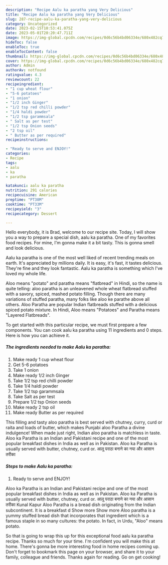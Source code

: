 ```yaml
---
description: "Recipe Aalu ka paratha yang Very Delicious"
title: "Recipe Aalu ka paratha yang Very Delicious"
slug: 287-recipe-aalu-ka-paratha-yang-very-delicious
category: Uncategorized
date: 2023-02-15T10:53:41.075Z
date: 2023-05-01T20:20:47.711Z
image: https://img-global.cpcdn.com/recipes/0d6c56b4bd06334e/680x482cq70/aalu-ka-paratha-recipe-main-photo.jpg
hideToc: false
enableToc: true
enableTocContent: false
thumbnail: https://img-global.cpcdn.com/recipes/0d6c56b4bd06334e/680x482cq70/aalu-ka-paratha-recipe-main-photo.jpg
cover: https://img-global.cpcdn.com/recipes/0d6c56b4bd06334e/680x482cq70/aalu-ka-paratha-recipe-main-photo.jpg
author: Admin
authorAv: notfound
ratingvalue: 4.3
reviewcount: 22
recipeingredient:
- "1 cup wheat flour"
- "5-6 potatoes"
- "1 onion"
- "1/2 inch Ginger"
- "1/2 tsp red chilli powder"
- "1/4 haldi powder"
- "1/2 tsp garammsala"
- " Salt as per test"
- "1/2 tsp Onion seeds"
- "2 tsp oil"
- " Butter as per required"
recipeinstructions:

- "Ready to serve and ENJOY!"
categories:
- Recipe
tags:
- aalu
- ka
- paratha

katakunci: aalu ka paratha 
nutrition: 291 calories
recipecuisine: American
preptime: "PT30M"
cooktime: "PT33M"
recipeyield: "3"
recipecategory: Dessert

---
```



Hello everybody, it is Brad, welcome to our recipe site. Today, I will show you a way to prepare a special dish, aalu ka paratha. One of my favorites food recipes. For mine, I'm gonna make it a bit tasty. This is gonna smell and look delicious.

Aalu ka paratha is one of the most well liked of recent trending meals on earth. It's appreciated by millions daily. It is easy, it's fast, it tastes delicious. They're fine and they look fantastic. Aalu ka paratha is something which I've loved my whole life.

Aloo means &#34;potato&#34; and paratha means &#34;flatbread&#34; in Hindi, so the name is quite telling: aloo paratha is an unleavened whole wheat flatbread stuffed with a savory, spiced, mashed potato filling. Though there are many variations of stuffed paratha, many folks like aloo ke parathe above all others. Aloo Paratha are popular Indian flatbreads stuffed with a delicious spiced potato mixture. In Hindi, Aloo means &#34;Potatoes&#34; and Paratha means &#34;Layered Flatbreads&#34;.


To get started with this particular recipe, we must first prepare a few components. You can cook aalu ka paratha using 11 ingredients and 0 steps. Here is how you can achieve it.

<!--inarticleads1-->

##### The ingredients needed to make Aalu ka paratha:

1. Make ready 1 cup wheat flour
1. Get 5-6 potatoes
1. Take 1 onion
1. Make ready 1/2 inch Ginger
1. Take 1/2 tsp red chilli powder
1. Take 1/4 haldi powder
1. Take 1/2 tsp garammsala
1. Take  Salt as per test
1. Prepare 1/2 tsp Onion seeds
1. Make ready 2 tsp oil
1. Make ready  Butter as per required


This filling and tasty aloo paratha is best served with chutney, curry, curd or raita and loads of butter, which makes Punjabi aloo Paratha a divine indulgence! When made just right, Indian aloo paratha is matchless in taste. Aloo ka Paratha is an Indian and Pakistani recipe and one of the most popular breakfast dishes in India as well as in Pakistan. Aloo ka Paratha is usually served with butter, chutney, curd or. आलू पराठा बनाने का नया और आसान तरीका 

<!--inarticleads2-->

##### Steps to make Aalu ka paratha:


1. Ready to serve and ENJOY!

Aloo ka Paratha is an Indian and Pakistani recipe and one of the most popular breakfast dishes in India as well as in Pakistan. Aloo ka Paratha is usually served with butter, chutney, curd or. आलू पराठा बनाने का नया और आसान तरीका Kunal Kapur Aloo Paratha is a bread dish originating from the Indian subcontinent. It is a breakfast d Show more Show more Aloo paratha is a yummy stuffed bread dish that incorporates that ingredient which is a famous staple in so many cultures: the potato. In fact, in Urdu, &#34;Aloo&#34; means potato. 

So that is going to wrap this up for this exceptional food aalu ka paratha recipe. Thanks so much for your time. I'm confident you will make this at home. There's gonna be more interesting food in home recipes coming up. Don't forget to bookmark this page on your browser, and share it to your family, colleague and friends. Thanks again for reading. Go on get cooking!
